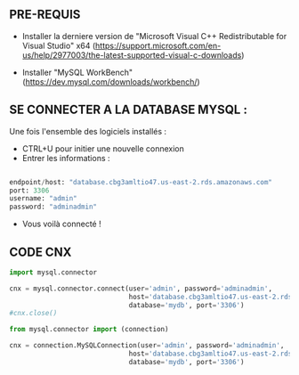 ## PRE-REQUIS

- Installer la derniere version de "Microsoft Visual C++ Redistributable for Visual Studio" x64
(https://support.microsoft.com/en-us/help/2977003/the-latest-supported-visual-c-downloads) 

- Installer "MySQL WorkBench"
(https://dev.mysql.com/downloads/workbench/)

## SE CONNECTER A LA DATABASE MYSQL :

Une fois l'ensemble des logiciels installés :
- CTRL+U pour initier une nouvelle connexion
- Entrer les informations : 

```python

endpoint/host: "database.cbg3amltio47.us-east-2.rds.amazonaws.com"
port: 3306
username: "admin"
password: "adminadmin"

```
- Vous voilà connecté !

## CODE CNX

```python
import mysql.connector

cnx = mysql.connector.connect(user='admin', password='adminadmin',
                              host='database.cbg3amltio47.us-east-2.rds.amazonaws.com',
                              database='mydb', port='3306')
#cnx.close()

from mysql.connector import (connection)

cnx = connection.MySQLConnection(user='admin', password='adminadmin',
                              host='database.cbg3amltio47.us-east-2.rds.amazonaws.com',
                              database='mydb', port='3306')

```